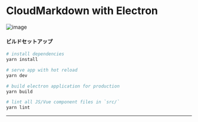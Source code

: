 # CloudMarkdown with Electron
![image](https://user-images.githubusercontent.com/29545778/161442713-3f36235e-52b0-4f8f-bef5-fc4a9e6830e1.png)




#### ビルドセットアップ

``` bash
# install dependencies
yarn install

# serve app with hot reload
yarn dev

# build electron application for production
yarn build

# lint all JS/Vue component files in `src/`
yarn lint

```

---
